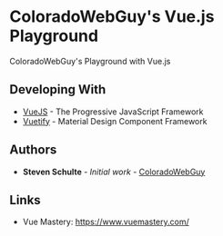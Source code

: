 # ColoradoWebGuy's Vue.js Playground

ColoradoWebGuy's Playground with Vue.js

## Developing With

* [VueJS](https://vuejs.org/) - The Progressive JavaScript Framework
* [Vuetify](https://vuetifyjs.com/en/) - Material Design Component Framework

## Authors

* **Steven Schulte** - *Initial work* - [ColoradoWebGuy](https://github.com/ColoradoWebGuy)

## Links

* Vue Mastery: https://www.vuemastery.com/
